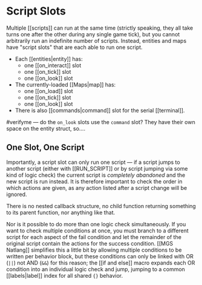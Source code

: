 # Script Slots

Multiple [[scripts]] can run at the same time (strictly speaking, they all take turns one after the other during any single game tick), but you cannot arbitrarily run an indefinite number of scripts. Instead, entities and maps have "script slots" that are each able to run one script.

- Each [[entities|entity]] has:
	- one [[on_interact]] slot
	- one [[on_tick]] slot
	- one [[on_look]] slot
- The currently-loaded [[Maps|map]] has:
	- one [[on_load]] slot
	- one [[on_tick]] slot
	- one [[on_look]] slot
- There is also [[commands|command]] slot for the serial [[terminal]].

#verifyme — do the `on_look` slots use the `command` slot? They have their own space on the entity struct, so....

## One Slot, One Script

Importantly, a script slot can only run one script — if a script jumps to another script (either with [[RUN_SCRIPT]] or by script jumping via some kind of logic check) the current script is *completely abandoned* and the new script is run instead. It is therefore important to check the order in which actions are given, as any action listed after a script change will be ignored.

There is no nested callback structure, no child function returning something to its parent function, nor anything like that.

Nor is it possible to do more than one logic check simultaneously. If you want to check multiple conditions at once, you must branch to a different script for each aspect of the fail condition and let the remainder of the original script contain the actions for the success condition. [[MGS Natlang]] simplifies this a little bit by allowing multiple conditions to be written per behavior block, but these conditions can only be linked with OR (`||`) not AND (`&&`) for this reason; the [[if and else]] macro expands each OR condition into an individual logic check and jump, jumping to a common [[labels|label]] index for all shared `{}` behavior.
